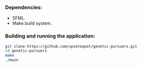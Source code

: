 ### Dependencies:
- SFML.
- Make build system.

### Building and running the application:
```sh
git clone https://github.com/upseteapot/genetic-pursuers.git
cd genetic-pursuers
make
./main
```

